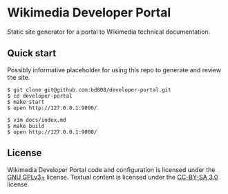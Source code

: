 Wikimedia Developer Portal
==========================

Static site generator for a portal to Wikimedia technical documentation.

Quick start
-----------
Possibly informative placeholder for using this repo to generate and review
the site.

```console
$ git clone git@github.com:bd808/developer-portal.git
$ cd developer-portal
$ make start
$ open http://127.0.0.1:9000/

$ vim docs/index.md
$ make build
$ open http://127.0.0.1:9000/
```

License
-------
Wikimedia Developer Portal code and configuration is licensed under the [GNU GPLv3+][] license. Textual content is licensed under the [CC-BY-SA 3.0][] license.

[GNU GPLv3+]: https://www.gnu.org/copyleft/gpl.html
[CC-BY-SA 3.0]: https://creativecommons.org/licenses/by-sa/3.0/

